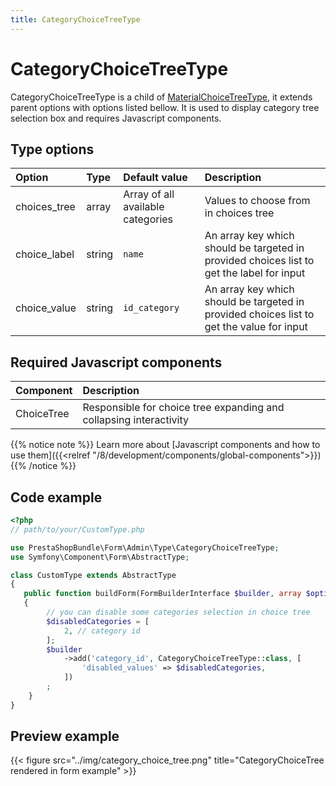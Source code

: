 ```yaml
---
title: CategoryChoiceTreeType
---
```


# CategoryChoiceTreeType

CategoryChoiceTreeType is a child of [MaterialChoiceTreeType](../material-choice-tree), it extends parent options
with options listed bellow. It is used to display category tree selection box and requires 
Javascript components.

## Type options

| Option       | Type   | Default value                     | Description                                                                               |
| :----------- | :----- | :-------------------------------- | :---------------------------------------------------------------------------------------- |
| choices_tree | array  | Array of all available categories | Values to choose from in choices tree                                                     |
| choice_label | string | `name`                            | An array key which should be targeted in provided choices list to get the label for input |
| choice_value | string | `id_category`                     | An array key which should be targeted in provided choices list to get the value for input |

## Required Javascript components

| Component                                                       | Description                                                        |
| :-------------------------------------------------------------- | :----------------------------------------------------------------- |
| ChoiceTree | Responsible for choice tree expanding and collapsing interactivity |

{{% notice note %}}
Learn more about [Javascript components and how to use them]({{<relref "/8/development/components/global-components">}})
{{% /notice %}}

## Code example

```php
<?php
// path/to/your/CustomType.php

use PrestaShopBundle\Form\Admin\Type\CategoryChoiceTreeType;
use Symfony\Component\Form\AbstractType;

class CustomType extends AbstractType
{
   public function buildForm(FormBuilderInterface $builder, array $options)
   {
        // you can disable some categories selection in choice tree
        $disabledCategories = [
            2, // category id
        ];
        $builder
            ->add('category_id', CategoryChoiceTreeType::class, [
                'disabled_values' => $disabledCategories,
            ])
        ;
    }    
}
```

## Preview example

{{< figure src="../img/category_choice_tree.png" title="CategoryChoiceTree rendered in form example" >}}
